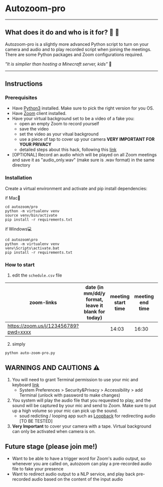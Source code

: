 # Autozoom-pro
--------
## What does it do and who is it for? :cinema: :microphone:

Autozoom-pro is a slightly more advanced Python script to turn on your camera and audio and to play recorded script when joining the meetings. 
There are some Python packages and Zoom configurations required.

*"It is simplier than hosting a Minecraft server, kids"* :boy:

------
## Instructions
### Prerequisites
- Have [Python3](https://www.python.org/downloads/) installed. Make sure to pick the right version for you OS.
- Have [Zoom](https://zoom.us/download) client installed.
- Have your virtual background set to be a video of a fake you:
	- open an empty Zoom to record yourself
	- save the video
	- set the video as your vitual background
	- use a piece of tap to cover up your camera **VERY IMPORTANT FOR YOUR PRIVACY**
	- detailed steps about this hack, following this [link](https://lifehacker.com/how-to-create-a-looping-video-of-yourself-that-attends-1842843207) 
- [OPTIONAL] Record an audio which will be played on all Zoom meetings and save it as "audio_only.wav" (make sure is .wav format) in the same directory 
### Installation
Create a virtual environment and activate and pip install dependencies:

if Mac:apple:
```
cd autozoom/pro
python -m virtualenv venv
source venv/bin/activate
pip install -r requirements.txt
```

if Windows:computer:
```
cd autozoom\pro
python -m virtualenv venv
venv\Scripts\activate.bat
pip install -r requirements.txt
```
### How to start
1. edit the `schedule.csv` file

|zoom-links|	date (in mm/dd/y format, leave it blank for today)|	meeting start time | meeting end time|	video?| audio?|
|------------------------------------|--|--------------------|-----------------|--------|-------|
|https://zoom.us/j/123456789?pwd=xxxx|  |14:03      |16:30                     |n       |   y   |
2. simply 
```
python auto-zoom-pro.py
```

## WARNINGS AND CAUTIONS :warning:
1. You will need to grant Terminal permission to use your mic and keyboard [link](https://pynput.readthedocs.io/en/latest/limitations.html#mac-osx)
	- System Preferences > Security&Privacy > Accessibility  > add Terminal (unlock with password to make changes)
2. You system will play the audio file that you requested to play, and the sound will be captured by your mic and send to Zoom. Make sure to put up a high volume so your mic can pick up the sound. 
	- soud redicting / looping app such as [Loopback](https://rogueamoeba.com/loopback/) for redirecting audio [TO BE TESTED]
3. **Very Important** to cover your camera with a tape. Virtual background can only be activated when camera is on.

## Future stage (please join me!)
- Want to be able to have a trigger word for Zoom's audio output, so whenever you are called on, autozoom can play a pre-recorded audio file to fake your presence
- Want to redirect audio output to a NLP service, and play back pre-recorded audio based on the content of the input audio

